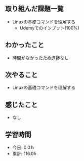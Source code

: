 ## 取り組んだ課題一覧
- Linuxの基礎コマンドを理解する
  - Udemyでのインプット(100%)

## わかったこと
- 時間がなかったため進捗なし
 
## 次やること
- Linuxの基礎コマンドを理解する

## 感じたこと
- なし

## 学習時間
- 今日: 0.0ｈ
- 累計: 116.0h
